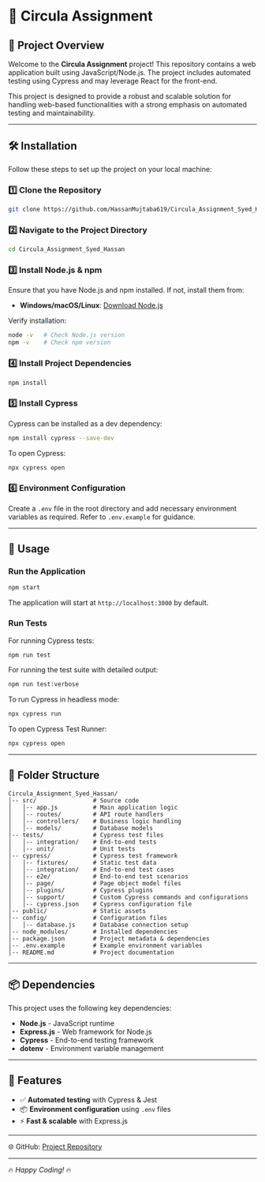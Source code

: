 # 🚀 Circula Assignment

## 📌 Project Overview

Welcome to the **Circula Assignment** project! This repository contains a web application built using JavaScript/Node.js. The project includes automated testing using Cypress and may leverage React for the front-end.

This project is designed to provide a robust and scalable solution for handling web-based functionalities with a strong emphasis on automated testing and maintainability.

---

## 🛠️ Installation

Follow these steps to set up the project on your local machine:

### 1️⃣ Clone the Repository

```sh
git clone https://github.com/HassanMujtaba619/Circula_Assignment_Syed_Hassan/tree/master
```

### 2️⃣ Navigate to the Project Directory

```sh
cd Circula_Assignment_Syed_Hassan
```

### 3️⃣ Install Node.js & npm

Ensure that you have Node.js and npm installed. If not, install them from:
- **Windows/macOS/Linux**: [Download Node.js](https://nodejs.org/)

Verify installation:
```sh
node -v   # Check Node.js version
npm -v    # Check npm version
```

### 4️⃣ Install Project Dependencies

```sh
npm install
```

### 5️⃣ Install Cypress

Cypress can be installed as a dev dependency:
```sh
npm install cypress --save-dev
```
To open Cypress:
```sh
npx cypress open
```

### 6️⃣ Environment Configuration

Create a `.env` file in the root directory and add necessary environment variables as required. Refer to `.env.example` for guidance.

---

## 🚀 Usage

### Run the Application

```sh
npm start
```

The application will start at `http://localhost:3000` by default.

### Run Tests

For running Cypress tests:

```sh
npm run test
```

For running the test suite with detailed output:

```sh
npm run test:verbose
```

To run Cypress in headless mode:
```sh
npx cypress run
```

To open Cypress Test Runner:
```sh
npx cypress open
```

---

## 📁 Folder Structure

```
Circula_Assignment_Syed_Hassan/
│-- src/                # Source code
│   │-- app.js          # Main application logic
│   │-- routes/         # API route handlers
│   │-- controllers/    # Business logic handling
│   │-- models/         # Database models
│-- tests/              # Cypress test files
│   │-- integration/    # End-to-end tests
│   │-- unit/           # Unit tests
│-- cypress/            # Cypress test framework
│   │-- fixtures/       # Static test data
│   │-- integration/    # End-to-end test cases
│   │-- e2e/            # End-to-end test scenarios
│   │-- page/           # Page object model files
│   │-- plugins/        # Cypress plugins
│   │-- support/        # Custom Cypress commands and configurations
│   │-- cypress.json    # Cypress configuration file
│-- public/             # Static assets
│-- config/             # Configuration files
│   │-- database.js     # Database connection setup
│-- node_modules/       # Installed dependencies
│-- package.json        # Project metadata & dependencies
│-- .env.example        # Example environment variables
│-- README.md           # Project documentation
```

---

## 📦 Dependencies

This project uses the following key dependencies:

- **Node.js** - JavaScript runtime
- **Express.js** - Web framework for Node.js
- **Cypress** - End-to-end testing framework
- **dotenv** - Environment variable management

---

## 🚀 Features

- ✅ **Automated testing** with Cypress & Jest
- 📦 **Environment configuration** using `.env` files
- ⚡ **Fast & scalable** with Express.js

---

🌐 GitHub: [Project Repository](https://github.com/HassanMujtaba619/Circula_Assignment_Syed_Hassan/tree/master)

---

🔥 *Happy Coding!* 🔥
